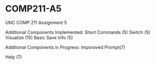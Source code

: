 # COMP211-A5
UNC COMP 211 Assignment 5

Additional Components Implemented:
  Short Commands (5)
  Switch (5)
  Visualize (15)
  Basic Save Info (5)


Additional Components in Progress:
  Imporoved Prompt(7)
  
  
  Help (7)
